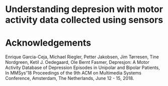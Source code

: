 # Understanding depresion with motor activity data collected using sensors


# Acknowledgements
Enrique Garcia-Ceja, Michael Riegler, Petter Jakobsen, Jim Tørresen, Tine Nordgreen, Ketil J. Oedegaard, Ole Bernt Fasmer, Depresjon: A Motor Activity Database of Depression Episodes in Unipolar and Bipolar Patients, In MMSys'18 Proceedings of the 9th ACM on Multimedia Systems Conference, Amsterdam, The Netherlands, June 12 - 15, 2018.
